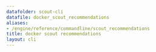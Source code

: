 ```yaml
---
datafolder: scout-cli
datafile: docker_scout_recommendations
aliases:
- /engine/reference/commandline/scout_recommendations
title: docker scout recommendations
layout: cli
---
```


<!--
此页面是根据 Docker 源代码自动生成的。如果您想建议更改此处显示的文本，请在 GitHub 上的源代码仓库中打开一个工单：

https://github.com/docker/scout-cli
-->
